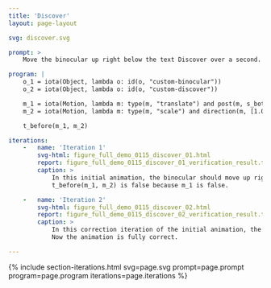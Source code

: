 ```yaml
---
title: 'Discover'
layout: page-layout

svg: discover.svg

prompt: >
    Move the binocular up right below the text Discover over a second. Then, scale it up by 50 times from its top center for two seconds.

program: |
    o_1 = iota(Object, lambda o: id(o, "custom-binocular"))
    o_2 = iota(Object, lambda o: id(o, "custom-discover"))

    m_1 = iota(Motion, lambda m: type(m, "translate") and post(m, s_bottom_border(o_1, o_2)) and duration(m, 1.0) and agent(m, o_1))
    m_2 = iota(Motion, lambda m: type(m, "scale") and direction(m, [1.0, 1.0]) and magnitude(m, [50.0, 50.0]) and origin(m, ["50%", "0%"]) and duration(m, 2.0) and agent(m, o_1))

    t_before(m_1, m_2)

iterations:
    -   name: 'Iteration 1'
        svg-html: figure_full_demo_0115_discover_01.html
        report: figure_full_demo_0115_discover_01_verification_result.txt
        caption: >
            In this initial animation, the binocular should move up right below the text Discover. However, it moves up too much and does not stop right below the text. Therefore m_1 is false.
            t_before(m_1, m_2) is false because m_1 is false.

    -   name: 'Iteration 2'
        svg-html: figure_full_demo_0115_discover_02.html
        report: figure_full_demo_0115_discover_02_verification_result.txt
        caption: >
            In this correction iteration of the initial animation, the binocular now moves up and stops right below the text Discover.
            Now the animation is fully correct.

---
```



{% include section-iterations.html svg=page.svg prompt=page.prompt program=page.program iterations=page.iterations %}

